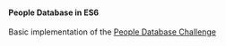 #### People Database in ES6
Basic implementation of the [People Database Challenge](https://github.com/turingschool/posse_challenges/tree/master/people_database)
